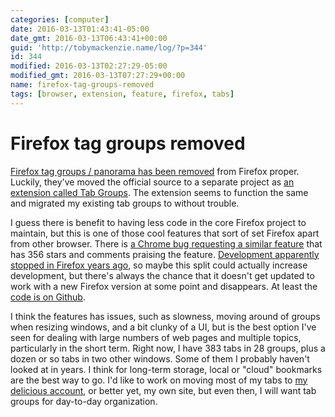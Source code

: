 ```yaml
---
categories: [computer]
date: 2016-03-13T01:43:41-05:00
date_gmt: 2016-03-13T06:43:41+00:00
guid: 'http://tobymackenzie.name/log/?p=344'
id: 344
modified: 2016-03-13T02:27:29-05:00
modified_gmt: 2016-03-13T07:27:29+00:00
name: firefox-tag-groups-removed
tags: [browser, extension, feature, firefox, tabs]
---
```


Firefox tag groups removed
==========================

[Firefox tag groups / panorama has been removed](https://support.mozilla.org/en-US/kb/tab-groups-removal) from Firefox proper.  Luckily, they've moved the official source to a separate project as [an extension called Tab Groups](https://addons.mozilla.org/en-US/firefox/addon/tab-groups-panorama/).  The extension seems to function the same and migrated my existing tab groups to without trouble.

I guess there is benefit to having less code in the core Firefox project to maintain, but this is one of those cool features that sort of set Firefox apart from other browser.  There is [a Chrome bug requesting a similar feature](https://bugs.chromium.org/p/chromium/issues/detail?id=78344&sort=-stars&colspec=ID%20Stars%20Pri%20Area%20Feature%20Type%20Status%20Summary%20Modified%20Owner%20Mstone%20OS) that has 356 stars and comments praising the feature.  [Development apparently stopped in Firefox years ago](https://bugzilla.mozilla.org/show_bug.cgi?id=836758), so maybe this split could actually increase development, but there's always the chance that it doesn't get updated to work with a new Firefox version at some point and disappears.  At least the [code is on Github](https://github.com/Quicksaver/Tab-Groups).

I think the features has issues, such as slowness, moving around of groups when resizing windows, and a bit clunky of a UI, but is the best option I've seen for dealing with large numbers of web pages and multiple topics, particularly in the short term.  Right now, I have 383 tabs in 28 groups, plus a dozen or so tabs in two other windows.  Some of them I probably haven't looked at in years.  I think for long-term storage, local or "cloud" bookmarks are the best way to go.  I'd like to work on moving most of my tabs to [my delicious account](http://delicious.com/cosmicosmo), or better yet, my own site, but even then, I will want tab groups for day-to-day organization.
